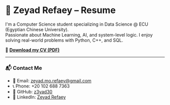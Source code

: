 # 📄 Zeyad Refaey – Resume

I'm a Computer Science student specializing in Data Science @ ECU (Egyptian Chinese University).  
Passionate about Machine Learning, AI, and system-level logic. I enjoy solving real-world problems with Python, C++, and SQL.

🔗 [**Download my CV (PDF)**](https://github.com/z3yad30/resume/blob/main/CV.pdf)

---

### 📬 Contact Me

- 📧 Email: [zeyad.mo.refaey@gmail.com](mailto:zeyad.mo.refaey@gmail.com)  
- 📞 Phone: +20 102 688 7363  
- 🧠 GitHub: [z3yad30](https://github.com/z3yad30)  
- 💼 LinkedIn: [Zeyad Refaey](https://www.linkedin.com/in/zeyadrefaey)
